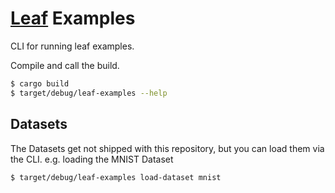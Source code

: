 # [Leaf](https://github.com/autumnai/leaf) Examples

CLI for running leaf examples.

Compile and call the build.
```bash
$ cargo build
$ target/debug/leaf-examples --help
```

## Datasets

The Datasets get not shipped with this repository, but you can load them via the
CLI. e.g. loading the MNIST Dataset

```bash
$ target/debug/leaf-examples load-dataset mnist
```
